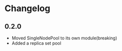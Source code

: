 # Changelog

## 0.2.0

* Moved SingleNodePool to its own module(breaking)
* Added a replica set pool 